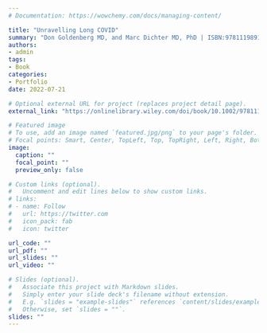 ```yaml
---
# Documentation: https://wowchemy.com/docs/managing-content/

title: "Unravelling Long COVID"
summary: "Don Goldenberg MD, and Marc Dichter MD, PhD | ISBN:9781119891307 | November 2022 | John Wiley & Sons Ltd. | 244 pages"
authors: 
- admin
tags: 
- Book
categories:
- Portfolio
date: 2022-07-21

# Optional external URL for project (replaces project detail page).
external_link: "https://onlinelibrary.wiley.com/doi/book/10.1002/9781119891338"

# Featured image
# To use, add an image named `featured.jpg/png` to your page's folder.
# Focal points: Smart, Center, TopLeft, Top, TopRight, Left, Right, BottomLeft, Bottom, BottomRight.
image:
  caption: ""
  focal_point: ""
  preview_only: false

# Custom links (optional).
#   Uncomment and edit lines below to show custom links.
# links:
# - name: Follow
#   url: https://twitter.com
#   icon_pack: fab
#   icon: twitter

url_code: ""
url_pdf: ""
url_slides: ""
url_video: ""

# Slides (optional).
#   Associate this project with Markdown slides.
#   Simply enter your slide deck's filename without extension.
#   E.g. `slides = "example-slides"` references `content/slides/example-slides.md`.
#   Otherwise, set `slides = ""`.
slides: ""
---
```

